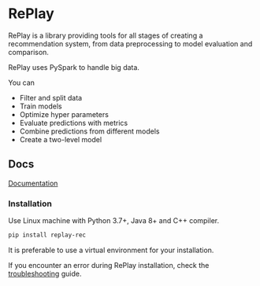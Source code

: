 # RePlay

RePlay is a library providing tools for all stages of creating a recommendation system, from data preprocessing to model evaluation and comparison.

RePlay uses PySpark to handle big data.

You can

- Filter and split data
- Train models
- Optimize hyper parameters
- Evaluate predictions with metrics
- Combine predictions from different models
- Create a two-level model


## Docs

[Documentation](https://sb-ai-lab.github.io/RePlay/)


### Installation

Use Linux machine with Python 3.7+, Java 8+ and C++ compiler. 

```bash
pip install replay-rec
```

It is preferable to use a virtual environment for your installation.

If you encounter an error during RePlay installation, check the [troubleshooting](https://sb-ai-lab.github.io/RePlay/pages/installation.html#troubleshooting) guide.
